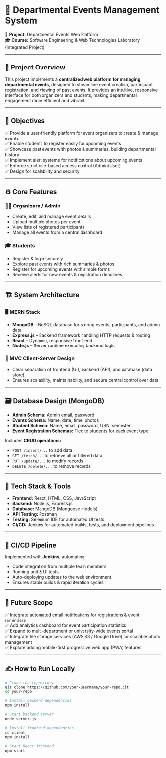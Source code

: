 # 🎉 Departmental Events Management System

🚀 **Project:** Departmental Events Web Platform  
🎓 **Course:** Software Engineering & Web Technologies Laboratory (Integrated Project)  

---

## 📌 Project Overview

This project implements a **centralized web platform for managing departmental events**, designed to streamline event creation, participant registration, and viewing of past events. It provides an intuitive, responsive interface for both organizers and students, making departmental engagement more efficient and vibrant.

---

## 🎯 Objectives

✅ Provide a user-friendly platform for event organizers to create & manage events  
✅ Enable students to register easily for upcoming events  
✅ Showcase past events with photos & summaries, building departmental history  
✅ Implement alert systems for notifications about upcoming events  
✅ Enforce strict role-based access control (Admin/User)  
✅ Design for scalability and security

---

## ⚙️ Core Features

### 🧑‍💼 Organizers / Admin
- Create, edit, and manage event details
- Upload multiple photos per event
- View lists of registered participants
- Manage all events from a central dashboard

### 🎓 Students
- Register & login securely
- Explore past events with rich summaries & photos
- Register for upcoming events with simple forms
- Receive alerts for new events & registration deadlines

---

## 🏗️ System Architecture

### 🖥️ MERN Stack
- **MongoDB** – NoSQL database for storing events, participants, and admin data
- **Express.js** – Backend framework handling HTTP requests & routing
- **React** – Dynamic, responsive front-end
- **Node.js** – Server runtime executing backend logic

### 🔄 MVC Client-Server Design
- Clear separation of frontend (UI), backend (API), and database (data store)
- Ensures scalability, maintainability, and secure central control over data

---

## 🗃️ Database Design (MongoDB)

- **Admin Schema:** Admin email, password
- **Events Schema:** Name, date, time, photos
- **Student Schema:** Name, email, password, USN, semester
- **Event Registration Schemas:** Tied to students for each event type

Includes **CRUD operations:**
- `POST /insert/...` to add data
- `GET /fetch/...` to retrieve all or filtered data
- `PUT /update/...` to modify records
- `DELETE /delete/...` to remove records

---

## 🚀 Tech Stack & Tools

- **Frontend:** React, HTML, CSS, JavaScript
- **Backend:** Node.js, Express.js
- **Database:** MongoDB (Mongoose models)
- **API Testing:** Postman
- **Testing:** Selenium IDE for automated UI tests
- **CI/CD:** Jenkins for automated builds, tests, and deployment pipelines

---


## 🔁 CI/CD Pipeline

Implemented with **Jenkins**, automating:
- Code integration from multiple team members
- Running unit & UI tests
- Auto-deploying updates to the web environment
- Ensures stable builds & rapid iteration cycles

---


## 🔮 Future Scope

✅ Integrate automated email notifications for registrations & event reminders  
✅ Add analytics dashboard for event participation statistics  
✅ Expand to multi-department or university-wide events portal  
✅ Integrate file storage services (AWS S3 / Google Drive) for scalable photo management  
✅ Explore adding mobile-first progressive web app (PWA) features

---

## ✍️ How to Run Locally

```bash
# Clone the repository
git clone https://github.com/your-username/your-repo.git
cd your-repo

# Install backend dependencies
npm install

# Start backend server
node server.js

# Install frontend dependencies
cd client
npm install

# Start React frontend
npm start
